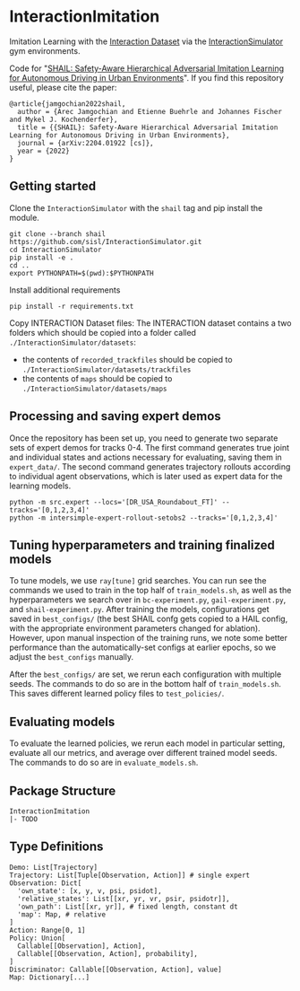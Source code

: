 # InteractionImitation
Imitation Learning with the [Interaction Dataset](https://interaction-dataset.com/) via the [InteractionSimulator](https://github.com/sisl/InteractionSimulator) gym environments.

Code for "[SHAIL: Safety-Aware Hierarchical Adversarial Imitation Learning for Autonomous Driving in Urban Environments](https://arxiv.org/abs/2204.01922)".
If you find this repository useful, please cite the paper:

```
@article{jamgochian2022shail,
  author = {Arec Jamgochian and Etienne Buehrle and Johannes Fischer and Mykel J. Kochenderfer},
  title = {{SHAIL}: Safety-Aware Hierarchical Adversarial Imitation Learning for Autonomous Driving in Urban Environments},
  journal = {arXiv:2204.01922 [cs]},
  year = {2022}
}
```

## Getting started
Clone the `InteractionSimulator` with the `shail` tag and pip install the module.
```
git clone --branch shail https://github.com/sisl/InteractionSimulator.git
cd InteractionSimulator
pip install -e .
cd ..
export PYTHONPATH=$(pwd):$PYTHONPATH
```
Install additional requirements
```
pip install -r requirements.txt
```
Copy INTERACTION Dataset files:
The INTERACTION dataset contains a two folders which should be copied into a folder called `./InteractionSimulator/datasets`: 
  - the contents of `recorded_trackfiles` should be copied to `./InteractionSimulator/datasets/trackfiles`
  - the contents of `maps` should be copied to `./InteractionSimulator/datasets/maps`

## Processing and saving expert demos
Once the repository has been set up, you need to generate two separate sets of expert demos for tracks 0-4. The first command generates true joint and individual states and actions necessary for evaluating, saving them in `expert_data/`. The second command generates trajectory rollouts according to individual agent observations, which is later used as expert data for the learning models.
```
python -m src.expert --locs='[DR_USA_Roundabout_FT]' --tracks='[0,1,2,3,4]'
python -m intersimple-expert-rollout-setobs2 --tracks='[0,1,2,3,4]'
```


## Tuning hyperparameters and training finalized models
To tune models, we use `ray[tune]` grid searches. You can run see the commands we used to train in the top half of `train_models.sh`, as well as the hyperparameters we search over in `bc-experiment.py`, `gail-experiment.py`, and `shail-experiment.py`. After training the models, configurations get saved in `best_configs/` (the best SHAIL confg gets copied to a HAIL config, with the appropriate environment parameters changed for ablation). However, upon manual inspection of the training runs, we note some better performance than the automatically-set configs at earlier epochs, so we adjust the `best_configs` manually.

After the `best_configs/` are set, we rerun each configuration with multiple seeds. The commands to do so are in the bottom half of `train_models.sh`. This saves different learned policy files to `test_policies/`.


## Evaluating models
To evaluate the learned policies, we rerun each model in particular setting, evaluate all our metrics, and average over different trained model seeds. The commands to do so are in `evaluate_models.sh`. 


## Package Structure
```
InteractionImitation
|- TODO
```

## Type Definitions
```
Demo: List[Trajectory]
Trajectory: List[Tuple[Observation, Action]] # single expert
Observation: Dict[
  'own_state': [x, y, v, psi, psidot],
  'relative_states': List[[xr, yr, vr, psir, psidotr]],
  'own_path': List[[xr, yr]], # fixed length, constant dt
  'map': Map, # relative
]
Action: Range[0, 1]
Policy: Union[
  Callable[[Observation], Action],
  Callable[[Observation, Action], probability],
]
Discriminator: Callable[[Observation, Action], value]
Map: Dictionary[...]
```
